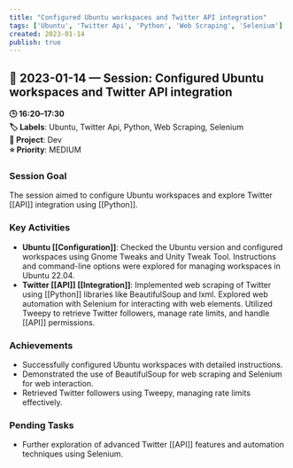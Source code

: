 ```yaml
---
title: "Configured Ubuntu workspaces and Twitter API integration"
tags: ['Ubuntu', 'Twitter Api', 'Python', 'Web Scraping', 'Selenium']
created: 2023-01-14
publish: true
---
```


## 📅 2023-01-14 — Session: Configured Ubuntu workspaces and Twitter API integration

**🕒 16:20–17:30**  
**🏷️ Labels**: Ubuntu, Twitter Api, Python, Web Scraping, Selenium  
**📂 Project**: Dev  
**⭐ Priority**: MEDIUM  


### Session Goal
The session aimed to configure Ubuntu workspaces and explore Twitter [[API]] integration using [[Python]].

### Key Activities
- **Ubuntu [[Configuration]]**: Checked the Ubuntu version and configured workspaces using Gnome Tweaks and Unity Tweak Tool. Instructions and command-line options were explored for managing workspaces in Ubuntu 22.04.
- **Twitter [[API]] [[Integration]]**: Implemented web scraping of Twitter using [[Python]] libraries like BeautifulSoup and lxml. Explored web automation with Selenium for interacting with web elements. Utilized Tweepy to retrieve Twitter followers, manage rate limits, and handle [[API]] permissions.

### Achievements
- Successfully configured Ubuntu workspaces with detailed instructions.
- Demonstrated the use of BeautifulSoup for web scraping and Selenium for web interaction.
- Retrieved Twitter followers using Tweepy, managing rate limits effectively.

### Pending Tasks
- Further exploration of advanced Twitter [[API]] features and automation techniques using Selenium.
